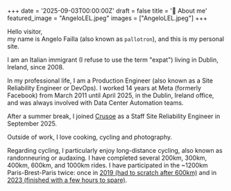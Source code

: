 +++
date = '2025-09-03T00:00:00Z'
draft = false
title = '👋 About me'
featured_image = "AngeloLEL.jpeg"
images = ["AngeloLEL.jpeg"]
+++

Hello visitor,  
my name is Angelo Failla (also known as `pallotron`), and this is my personal site.

I am an Italian immigrant (I refuse to use the term "expat") living in Dublin, Ireland, since 2008.

In my professional life, I am a Production Engineer (also known as a Site Reliability Engineer or DevOps).
I worked 14 years at Meta (formerly Facebook) from March 2011 until April 2025, in the Dublin, Ireland office, and was always involved with Data Center Automation teams.

After a summer break, I joined [Crusoe](https://crusoe.ai) as a Staff Site Reliability Engineer in September 2025.

Outside of work, I love cooking, cycling and photography.

Regarding cycling, I particularly enjoy long-distance cycling, also known as randonneuring or audaxing. I have completed several 200km, 300km, 400km, 600km, and 1000km rides. I have participated in the ~1200km Paris-Brest-Paris twice: once in [2019 (had to scratch after 600km)](https://www.strava.com/activities/2647579112) and in [2023 (finished with a few hours to spare)](https://www.strava.com/activities/9715990200).
